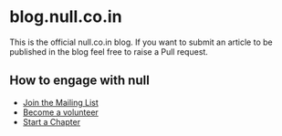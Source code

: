 # blog.null.co.in

This is the official null.co.in blog. If you want to submit an article to be published in the blog feel free to raise a Pull request.


## How to engage with null

* [Join the Mailing List](https://groups.google.com/forum/#!forum/null-co-in)
* [Become a volunteer](https://docs.google.com/forms/d/1w6I4lcYraiaGd9YvJ6fkmKrJyM7n9V0OmmXtyFeqUT4/viewform)
* [Start a Chapter](http://www.null.co.in/blog/how-to-start-a-null-chapter/)